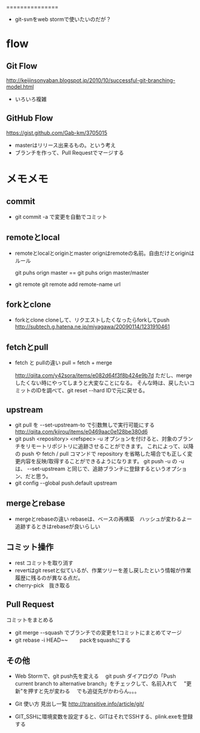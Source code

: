 ===============
* git-svnをweb stormで使いたいのだが？


flow
====

Git Flow
----
http://keijinsonyaban.blogspot.jp/2010/10/successful-git-branching-model.html
* いろいろ複雑

GitHub Flow
--
https://gist.github.com/Gab-km/3705015
* masterはリリース出来るもの。という考え
* ブランチを作って、Pull Requestでマージする


メモメモ
====

commit
----
* git commit -a で変更を自動でコミット

remoteとlocal
----
* remoteとlocalとoriginとmaster
  orignはremoteの名前。自由だけとoriginはルール

  git puhs orign master
  ==   git puhs orign master/master

* git remote
    git remote add remote-name url

forkとclone
----
* forkとclone
   cloneして、リクエストしたくなったらforkしてpush
   http://subtech.g.hatena.ne.jp/miyagawa/20090114/1231910461

fetchとpull
----
* fetch と pullの違い
  pull = fetch + merge

  http://qiita.com/y42sora/items/e082d64f3f8b424e9b7d
    ただし、mergeしたくない時にやってしまうと大変なことになる。
    そんな時は、戻したいコミットのIDを調べて、git reset --hard IDで元に戻せる。

upstream
----
* git pull を --set-upstream-to で引数無しで実行可能にする
  http://qiita.com/kjirou/items/e0469aac0e128be380d6
*  git push &lt;repository&gt; &lt;refspec&gt;
  -u オプションを付けると、対象のブランチをリモートリポジトリに追跡させることができます。 これによって、以降の push や fetch / pull コマンドで repository を省略した場合でも正しく変更内容を反映/取得することができるようになります。
  git push -u の -u は、 --set-upstream と同じで、追跡ブランチに登録するというオプション、だと思う。
* git config --global push.default upstream

mergeとrebase
---
* mergeとrebaseの違い
   rebaseは、ベースの再構築　ハッシュが変わるよー
   追跡するときはrebaseが良いらしい


コミット操作
----
* rest コミットを取り消す
* revertはgit resetと似ているが、作業ツリーを差し戻したという情報が作業履歴に残るのが異なる点だ。
* cherry-pick　抜き取る

Pull Request
---
コミットをまとめる
* git merge --squash でブランチでの変更を1コミットにまとめてマージ
* git rebase -i HEAD~~
　　packをsquashにする


その他
----
* Web Stormで、git push先を変える
　git push ダイアログの「Push current branch to alternative branch」をチェックして、名前入れて
　"更新"を押すと先が変わる
　でも追従先がかわらん。。。

* Git 使い方 見出し一覧
   http://transitive.info/article/git/

* GIT_SSHに環境変数を設定すると、GITはそれでSSHする、plink.exeを登録する

